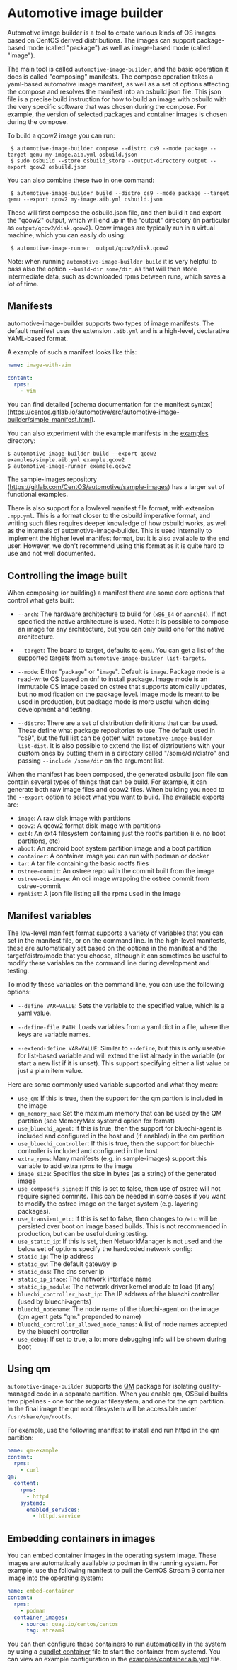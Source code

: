 # Automotive image builder

Automotive image builder is a tool to create various kinds of OS images based on CentOS derived
distributions. The images can support package-based mode (called "package") as well as image-based mode
(called "image").

The main tool is called `automotive-image-builder`, and the basic operation it does is called
"composing" manifests. The compose operation takes a yaml-based automotive image manifest, as well
as a set of options affecting the compose and resolves the manifest into an osbuild json file. This
json file is a precise build instruction for how to build an image with osbuild with the very
specific software that was chosen during the compose. For example, the version of selected packages
and container images is chosen during the compose.

To build a qcow2 image you can run:

```shell
 $ automotive-image-builder compose --distro cs9 --mode package --target qemu my-image.aib.yml osbuild.json
 $ sudo osbuild --store osbuild_store --output-directory output --export qcow2 osbuild.json
```

You can also combine these two in one command:

```shell
 $ automotive-image-builder build --distro cs9 --mode package --target qemu --export qcow2 my-image.aib.yml osbuild.json
```

These will first compose the osbuild.json file, and then build it and export the "qcow2" output,
which will end up in the "output" directory (in particular as `output/qcow2/disk.qcow2`). Qcow images
are typically run in a virtual machine, which you can easily do using:

```shell
 $ automotive-image-runner  output/qcow2/disk.qcow2
```

Note: when running `automotive-image-builder build` it is very helpful
to pass also the option `--build-dir some/dir`, as that will then store intermediate data, such as downloaded
rpms between runs, which saves a lot of time.

## Manifests

automotive-image-builder supports two types of image manifests. The
default manifest uses the extension `.aib.yml` and is a high-level,
declarative YAML-based format.

A example of such a manifest looks like this:
```yaml
name: image-with-vim

content:
  rpms:
    - vim
```


You can find detailed [schema documentation for the manifest syntax]
(https://centos.gitlab.io/automotive/src/automotive-image-builder/simple_manifest.html).

You can also experiment with the example manifests in the [examples](examples) directory:

```shell
$ automotive-image-builder build --export qcow2 examples/simple.aib.yml example.qcow2
$ automotive-image-runner example.qcow2
```

The sample-images repository
(https://gitlab.com/CentOS/automotive/sample-images) has a larger set
of functional examples.

There is also support for a lowlevel manifest file format, with extension `.mpp.yml`. This is
a format closer to the osbuild imperative format, and writing such files requires deeper
knowledge of how osbuild works, as well as the internals of automotive-image-builder. This
is used internally to implement the higher level manifest format, but it is also available
to the end user. However, we don't recommend using this format as it is quite hard to use
and not well documented.

## Controlling the image built

When composing (or building) a manifest there are some core options that control what gets built:

* `--arch`: The hardware architecture to build for (`x86_64` or `aarch64`). If not specified the native
   architecture is used. Note: It is possible to compose an image for any architecture, but you can
   only build one for the native architecture.

* `--target`: The board to target, defaults to `qemu`. You can get a list of the supported targets from
 `automotive-image-builder list-targets`.

* `--mode`: Either "`package`" or "`image`". Default is `image`. Package mode is a read-write OS based on
  dnf to install package. Image mode is an immutable OS image based on ostree that supports
  atomically updates, but no modification on the package level. Image mode is meant to be used in
  production, but package mode is more useful when doing development and testing.

* `--distro`: There are a set of distribution definitions that can be used. These define what package
  repositories to use. The default used in "cs9", but the full list can be gotten with
  `automotive-image-builder list-dist`.  It is also possible to extend the list of distributions
  with your custom ones by putting them in a directory called "/some/dir/distro" and passing
  `--include /some/dir` on the argument list.

When the manifest has been composed, the generated osbuild json file can contain several types of
things that can be build. For example, it can generate both raw image files and qcow2 files. When
building you need to the `--export` option to select what you want to build. The available exports
are:

* `image`: A raw disk image with partitions
* `qcow2`: A qcow2 format disk image with partitions
* `ext4`: An ext4 filesystem containing just the rootfs partition (i.e. no boot partitions, etc)
* `aboot`: An android boot system partition image and a boot partition
* `container`: A container image you can run with podman or docker
* `tar`: A tar file containing the basic rootfs files
* `ostree-commit`: An ostree repo with the commit built from the image
* `ostree-oci-image`: An oci image wrapping the ostree commit from ostree-commit
* `rpmlist`: A json file listing all the rpms used in the image

## Manifest variables

The low-level manifest format supports a variety of variables that you can set in the manifest file, or
on the command line. In the high-level manifests, these are automatically set based on the options in
the manifest and the target/distro/mode that you choose, although it can sometimes be useful to
modify these variables on the command line during development and testing.

To modify these variables on the command line, you can use the following options:

* `--define VAR=VALUE`: Sets the variable to the specified value, which is a yaml value.

* `--define-file PATH`: Loads variables from a yaml dict in a file, where the keys are variable names.

* `--extend-define VAR=VALUE`: Similar to `--define`, but this is only useable for list-based variable
  and will extend the list already in the variable (or start a new list if it is unset). This
  support specifying either a list value or just a plain item value.

Here are some commonly used variable supported and what they mean:

* `use_qm`: If this is true, then the support for the qm partion is included in the image
* `qm_memory_max`: Set the maximum memory that can be used by the QM partition (see MemoryMax systemd option for format)
* `use_bluechi_agent`: If this is true, then the support for bluechi-agent is included and configured in the host and (if enabled) in the qm partition
* `use_bluechi_controller`: If this is true, then the support for bluechi-controller is included and configured in the host
* `extra_rpms`: Many manifests (e.g. in sample-images) support this variable to add extra rpms to the image
* `image_size`: Specifies the size in bytes (as a string) of the generated image
* `use_composefs_signed`: If this is set to false, then use of ostree will not require signed commits. This can be needed in some cases if you want to modify the ostree image on the target system (e.g. layering packages).
* `use_transient_etc`: If this is set to false, then changes to `/etc` will be persisted over boot on image based builds. This is not recommended in production, but can be useful during testing.
* `use_static_ip`: If this is set, then NetworkManager is not used and the below set of options specify the hardcoded network config:
* `static_ip`: The ip address
* `static_gw`: The default gateway ip
* `static_dns`: The dns server ip
* `static_ip_iface`: The network interface name
* `static_ip_module`: The network driver kernel module to load (if any)
* `bluechi_controller_host_ip`: The IP address of the bluechi controller (used by bluechi-agents)
* `bluechi_nodename`: The node name of the bluechi-agent on the image (qm agent gets "qm." prepended to name)
* `bluechi_controller_allowed_node_names`: A list of node names accepted by the bluechi controller
* `use_debug`: If set to true, a lot more debugging info will be shown during boot

## Using qm

`automotive-image-builder` supports the [QM](https://github.com/containers/qm/tree/main) package for
isolating quality-managed code in a separate partition. When you enable qm, OSBuild builds two pipelines -
one for the regular filesystem, and one for the qm partition. In the final image the qm root
filesystem will be accessible under `/usr/share/qm/rootfs`.

For example, use the following manifest to install and run httpd in the qm partition:

```yaml
name: qm-example
content:
  rpms:
    - curl
qm:
  content:
    rpms:
      - httpd
    systemd:
      enabled_services:
        - httpd.service
```

## Embedding containers in images

You can embed container images in the operating system image. These images are automatically
available to podman in the running system. For example, use the following manifest to
pull the CentOS Stream 9 container image into the operating system:

```yaml
name: embed-container
content:
  rpms:
    - podman
  container_images:
    - source: quay.io/centos/centos
      tag: stream9
```

You can then configure these containers to run automatically in the system by using a
[quadlet.container](https://docs.podman.io/en/latest/markdown/podman-systemd.unit.5.html) file
to start the container from systemd. You can view an example configuration in the
[examples/container.aib.yml](examples/container.aib.yml) file.
